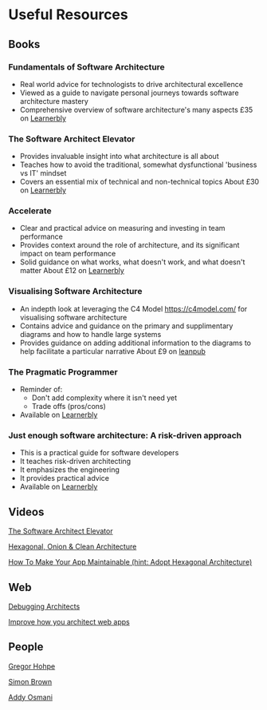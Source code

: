 # Useful Resources

## Books

### Fundamentals of Software Architecture
-   Real world advice for technologists to drive architectural excellence
-   Viewed as a guide to navigate personal journeys towards software architecture mastery
-   Comprehensive overview of software architecture's many aspects
£35 on [Learnerbly](https://app.learnerbly.com/resources/7eee7452-4cee-4b0b-a748-204ecf047307/)

### The Software Architect Elevator
-   Provides invaluable insight into what architecture is all about
-   Teaches how to avoid the traditional, somewhat dysfunctional 'business vs IT' mindset
-   Covers an essential mix of technical and non-technical topics
About £30 on [Learnerbly](https://app.learnerbly.com/resources/c22ea431-d34b-482c-9368-1ce840c68d09/)

### Accelerate
-   Clear and practical advice on measuring and investing in team performance
-   Provides context around the role of architecture, and its significant impact on team performance
-   Solid guidance on what works, what doesn't work, and what doesn't matter
About £12 on [Learnerbly](https://app.learnerbly.com/resources/8b5f3f4d-95f7-4264-914d-ff1ef07032ee/)

### Visualising Software Architecture
-   An indepth look at leveraging the C4 Model https://c4model.com/ for visualising software architecture
-   Contains advice and guidance on the primary and supplimentary diagrams and how to handle large systems
-   Provides guidance on adding additional information to the diagrams to help facilitate a particular narrative
About £9 on [leanpub](https://leanpub.com/visualising-software-architecture)

### The Pragmatic Programmer
- Reminder of:
  - Don't add complexity where it isn't need yet
  - Trade offs (pros/cons)
- Available on [Learnerbly](https://app.learnerbly.com/resources/85352e3b-7845-4557-9338-805feed76796/)

### Just enough software architecture: A risk-driven approach
- This is a practical guide for software developers
- It teaches risk-driven architecting
- It emphasizes the engineering
- It provides practical advice
- Available on [Learnerbly](https://app.learnerbly.com/resources/058590f7-3f71-49a4-9fc7-8c499a60d925/)

## Videos

[The Software Architect Elevator](https://www.youtube.com/watch?v=Zq2VcRZmz78)

[Hexagonal, Onion & Clean Architecture](https://www.youtube.com/watch?v=JubdZIdLQ4M)

[How To Make Your App Maintainable (hint: Adopt Hexagonal Architecture)](https://www.youtube.com/watch?v=92ZJcxJgmmE)

## Web

[Debugging Architects](https://architectelevator.com/transformation/debugging-architect/)

[Improve how you architect web apps](https://www.patterns.dev/)

## People

[Gregor Hohpe](https://architectelevator.com/about/)

[Simon Brown](https://simonbrown.je/)

[Addy Osmani](https://addyosmani.com/)
